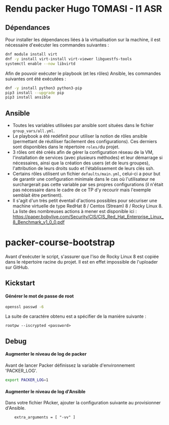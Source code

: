 # Rendu packer Hugo TOMASI - I1 ASR

## Dépendances

Pour installer les dépendances liées à la virtualisation sur la machine, il est nécessaire d'exécuter les commandes suivantes :

```bash
dnf module install virt
dnf -y install virt-install virt-viewer libguestfs-tools
systemctl enable --now libvirtd
```

Afin de pouvoir exécuter le playbook (et les rôles) Ansible, les commandes suivantes ont été exécutées :

```bash
dnf -y install python3 python3-pip
pip3 install --upgrade pip
pip3 install ansible
```

## Ansible

 - Toutes les variables utilisées par ansible sont situées dans le fichier `group_vars/all.yml`.
 - Le playbook a été redéfinit pour utiliser la notion de rôles ansible (permettant de réutiliser facilement des configurations). Ces derniers sont disponibles dans le répertoire `roles/`du projet. 
 - 3 rôles ont été créés afin de gérer la configuration réseau de la VM, l'installation de services (avec plusieurs méthodes) et leur démarrage si nécessaires, ainsi que la création des users (et de leurs groupes), l'attribution de leurs droits sudo et l'établissement de leurs clés ssh.
 - Certains rôles utilisent un fichier `defaults/main.yml`, celui-ci a pour but de garantir une configuration minimale dans le cas où l'utilisateur ne surchargerait pas cette variable par ses propres configurations (il n'était pas nécessaire dans le cadre de ce TP d'y recourir mais l'exemple semblait être pertinent).
 - Il s'agit d'un très petit éventail d'actions possibles pour sécuriser une machine virtuelle de type RedHat 8 / Centos (Stream) 8 / Rocky Linux 8. La liste des nombreuses actions à mener est disponible ici : https://paper.bobylive.com/Security/CIS/CIS_Red_Hat_Enterprise_Linux_8_Benchmark_v1_0_0.pdf

# packer-course-bootstrap

Avant d'exécuter le script, s'assurer que l'iso de Rocky Linux 8 est copiée dans le répertoire racine du projet. Il est en effet impossible de l'uploader sur GitHub.

## Kickstart 

#### Générer le mot de passe de root

```bash
openssl passwd -6
```
La suite de caractére obtenu est a spécifier de la maniére suivante :
```ks
rootpw --iscrypted <password>
```


## Debug

#### Augmenter le niveau de log de packer

Avant de lancer Packer définissez la variable d'environnement 'PACKER_LOG'.

```bash
export PACKER_LOG=1
```
#### Augmenter le niveau de log d'Ansible
Dans votre fichier PAcker, ajouter la configuration suivante au provisionner d'Ansible.

```hcl
    extra_arguments = [ "-vv" ]
```
